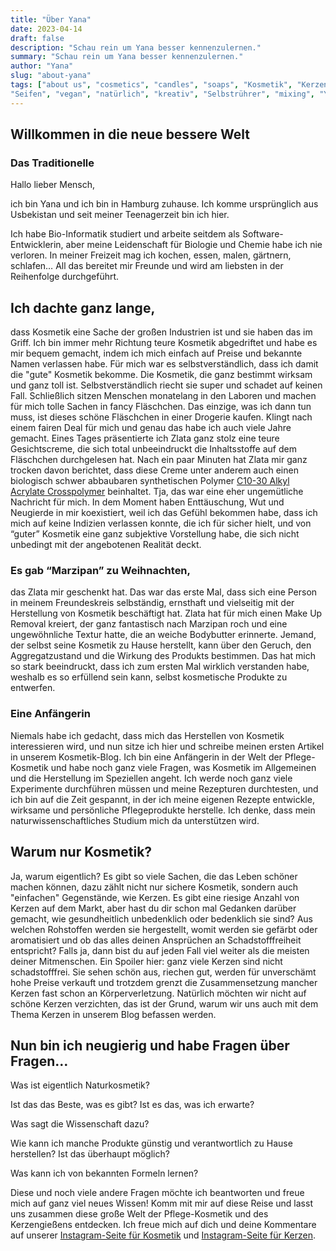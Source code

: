 ```yaml
---
title: "Über Yana"
date: 2023-04-14
draft: false
description: "Schau rein um Yana besser kennenzulernen."
summary: "Schau rein um Yana besser kennenzulernen."
author: "Yana"
slug: "about-yana"
tags: ["about us", "cosmetics", "candles", "soaps", "Kosmetik", "Kerzen",
"Seifen", "vegan", "natürlich", "kreativ", "Selbstrührer", "mixing", "Yana"]
---
```


## Willkommen in die neue bessere Welt


### Das Traditionelle

Hallo lieber Mensch,

ich bin Yana und ich bin in Hamburg zuhause. Ich komme ursprünglich aus Usbekistan und seit meiner
Teenagerzeit bin ich hier.

Ich habe Bio-Informatik studiert und arbeite seitdem als Software-Entwicklerin, aber meine Leidenschaft für Biologie
und Chemie habe ich nie verloren.
In meiner Freizeit mag ich kochen, essen, malen, gärtnern, schlafen… All das bereitet mir Freunde und wird am liebsten
in der Reihenfolge durchgeführt.

## Ich dachte ganz lange,

dass Kosmetik eine Sache der großen Industrien ist und sie haben das im Griff. Ich bin immer mehr Richtung teure
Kosmetik abgedriftet und habe es mir bequem gemacht, indem ich mich einfach auf Preise und bekannte Namen verlassen habe.
Für mich war es selbstverständlich, dass ich damit die "gute" Kosmetik bekomme. Die Kosmetik, die ganz bestimmt wirksam
und ganz toll ist. Selbstverständlich riecht sie super und schadet auf keinen Fall.
Schließlich sitzen Menschen monatelang in den Laboren und machen für mich tolle Sachen in fancy Fläschchen.
Das einzige, was ich dann tun muss, ist dieses schöne Fläschchen in einer Drogerie kaufen. Klingt nach einem fairen
Deal für mich und genau das habe ich auch viele Jahre gemacht. Eines Tages präsentierte ich Zlata ganz stolz eine teure
Gesichtscreme, die sich total unbeeindruckt die
Inhaltsstoffe auf dem Fläschchen durchgelesen hat. Nach ein paar Minuten hat Zlata mir ganz trocken
davon berichtet, dass diese Creme unter anderem auch einen biologisch schwer abbaubaren synthetischen Polymer
[C10-30 Alkyl Acrylate Crosspolymer](https://www.greenpeace.de/biodiversitaet/meere/meeresschutz/gefahr-kleingedruckten)
beinhaltet. Tja, das war eine eher ungemütliche Nachricht für mich. In dem Moment haben Enttäuschung, Wut und Neugierde
in mir koexistiert, weil ich das Gefühl bekommen habe, dass ich mich auf keine Indizien verlassen konnte, die ich für
sicher hielt, und von “guter” Kosmetik eine ganz subjektive Vorstellung habe, die sich nicht unbedingt mit der
angebotenen
Realität deckt.

### Es gab “Marzipan” zu Weihnachten,

das Zlata mir geschenkt hat. Das war das erste Mal, dass sich eine Person in meinem Freundeskreis selbständig, ernsthaft
und vielseitig mit der Herstellung von Kosmetik beschäftigt hat. Zlata hat für mich einen Make Up Removal kreiert, der
ganz fantastisch nach Marzipan roch und eine ungewöhnliche Textur hatte, die an weiche Bodybutter erinnerte. Jemand, der
selbst seine Kosmetik zu Hause herstellt, kann über den Geruch, den Aggregatzustand und die Wirkung des Produkts
bestimmen. Das hat mich so stark beeindruckt, dass ich zum ersten Mal wirklich verstanden habe, weshalb es so erfüllend
sein kann, selbst kosmetische Produkte zu entwerfen.

### Eine Anfängerin

Niemals habe ich gedacht, dass mich das Herstellen von Kosmetik interessieren wird, und nun sitze
ich hier und schreibe meinen ersten Artikel in unserem Kosmetik-Blog.
Ich bin eine Anfängerin in der Welt der Pflege-Kosmetik und habe noch ganz viele Fragen, was Kosmetik im
Allgemeinen und die Herstellung im Speziellen angeht. Ich werde noch ganz viele Experimente durchführen müssen und meine
Rezepturen durchtesten, und ich bin auf die Zeit gespannt, in der ich meine eigenen Rezepte entwickle, wirksame und
persönliche Pflegeprodukte herstelle. Ich denke, dass mein naturwissenschaftliches Studium mich da unterstützen wird.

## Warum nur Kosmetik?

Ja, warum eigentlich? Es gibt so viele Sachen, die das Leben schöner machen können, dazu zählt nicht nur sichere
Kosmetik, sondern auch "einfachen" Gegenstände, wie Kerzen. Es gibt eine riesige Anzahl von Kerzen auf dem Markt, aber
hast du dir schon mal Gedanken darüber gemacht, wie gesundheitlich unbedenklich oder bedenklich sie sind? 
Aus welchen Rohstoffen werden sie hergestellt, womit werden sie
gefärbt oder aromatisiert und ob das alles deinen Ansprüchen an Schadstofffreiheit entspricht? Falls ja, dann
bist
du auf jeden Fall viel weiter als die meisten deiner Mitmenschen. Ein Spoiler hier:
ganz viele Kerzen sind nicht schadstofffrei. Sie sehen schön aus, riechen gut, werden für unverschämt hohe Preise
verkauft
und trotzdem grenzt die Zusammensetzung mancher Kerzen fast schon an Körperverletzung. Natürlich möchten wir nicht auf
schöne Kerzen verzichten, das ist der Grund, warum wir uns auch mit dem Thema Kerzen in unserem Blog befassen werden.

## Nun bin ich neugierig und habe Fragen über Fragen…

Was ist eigentlich Naturkosmetik?

Ist das das Beste, was es gibt? Ist es das, was ich erwarte?

Was sagt die Wissenschaft dazu?

Wie kann ich manche Produkte günstig und verantwortlich zu Hause herstellen? Ist das überhaupt möglich?

Was kann ich von bekannten Formeln lernen?

Diese und noch viele andere Fragen möchte ich beantworten und freue mich auf ganz viel neues Wissen!
Komm mit mir auf diese Reise und lasst uns zusammen diese große Welt der Pflege-Kosmetik und des Kerzengießens entdecken. Ich
freue mich auf dich und deine Kommentare auf unserer [Instagram-Seite für Kosmetik](https://instagram.com/mix_with_us)
und  [Instagram-Seite für Kerzen](https://instagram.com/mix_with_us_candles).
